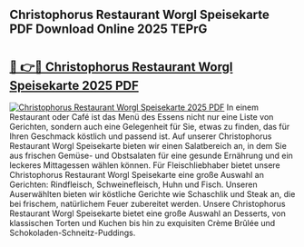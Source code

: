 ## Christophorus Restaurant Worgl Speisekarte PDF Download Online 2025 TEPrG

# <h2><a href="http://gcdw5pd.nevu.top/?p=Christophorus+Restaurant+Worgl+Speisekarte">🔗 👉🔴 Christophorus Restaurant Worgl Speisekarte 2025 PDF</a></h2>

[![Christophorus Restaurant Worgl Speisekarte 2025 PDF](https://i.imgur.com/dBaPXMq.png)](http://gcdw5pd.nevu.top/?p=Christophorus+Restaurant+Worgl+Speisekarte)
In einem Restaurant oder Café ist das Menü des Essens nicht nur eine Liste von Gerichten, sondern auch eine Gelegenheit für Sie, etwas zu finden, das für Ihren Geschmack köstlich und passend ist. Auf unserer Christophorus Restaurant Worgl Speisekarte bieten wir einen Salatbereich an, in dem Sie aus frischen Gemüse- und Obstsalaten für eine gesunde Ernährung und ein leckeres Mittagessen wählen können. Für Fleischliebhaber bietet unsere Christophorus Restaurant Worgl Speisekarte eine große Auswahl an Gerichten: Rindfleisch, Schweinefleisch, Huhn und Fisch. Unseren Auserwählten bieten wir köstliche Gerichte wie Schaschlik und Steak an, die bei frischem, natürlichem Feuer zubereitet werden. Unsere Christophorus Restaurant Worgl Speisekarte bietet eine große Auswahl an Desserts, von klassischen Torten und Kuchen bis hin zu exquisiten Crème Brûlée und Schokoladen-Schneitz-Puddings.
